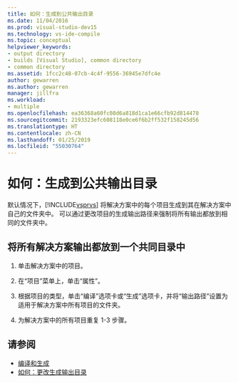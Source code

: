 ```yaml
---
title: 如何：生成到公共输出目录
ms.date: 11/04/2016
ms.prod: visual-studio-dev15
ms.technology: vs-ide-compile
ms.topic: conceptual
helpviewer_keywords:
- output directory
- builds [Visual Studio], common directory
- common directory
ms.assetid: 1fcc2c48-07cb-4c4f-9556-36945e7dfc4e
author: gewarren
ms.author: gewarren
manager: jillfra
ms.workload:
- multiple
ms.openlocfilehash: ea36368a60fc08d6a818d1ca1e66cfb92d814478
ms.sourcegitcommit: 2193323efc608118e0ce6f6b2ff532f158245d56
ms.translationtype: HT
ms.contentlocale: zh-CN
ms.lasthandoff: 01/25/2019
ms.locfileid: "55030764"
---
```

# <a name="how-to-build-to-a-common-output-directory"></a>如何：生成到公共输出目录

默认情况下，[!INCLUDE[vsprvs](../code-quality/includes/vsprvs_md.md)] 将解决方案中的每个项目生成到其在解决方案中自己的文件夹中。 可以通过更改项目的生成输出路径来强制将所有输出都放到相同的文件夹中。

## <a name="to-place-all-solution-outputs-in-a-common-directory"></a>将所有解决方案输出都放到一个共同目录中

1.  单击解决方案中的项目。

2.  在“项目”菜单上，单击“属性”。

3.  根据项目的类型，单击“编译”选项卡或“生成”选项卡，并将“输出路径”设置为适用于解决方案中所有项目的文件夹。

4.  为解决方案中的所有项目重复 1-3 步骤。

## <a name="see-also"></a>请参阅

- [编译和生成](../ide/compiling-and-building-in-visual-studio.md)
- [如何：更改生成输出目录](../ide/how-to-change-the-build-output-directory.md)